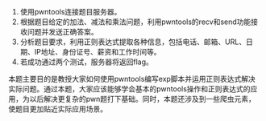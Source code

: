 
1. 使用pwntools连接题目服务器。
2. 根据题目给定的加法、减法和乘法问题，利用pwntools的recv和send功能接收问题并发送正确答案。
3. 分析题目要求，利用正则表达式提取各种信息，包括电话、邮箱、URL、日期、IP地址、身份证号、薪资和工作时间等。
4. 若成功通过两个测试，服务器将返回flag。


本题主要目的是教授大家如何使用pwntools编写exp脚本并运用正则表达式解决实际问题。通过本题，大家应该能够学会基本的pwntools操作和正则表达式的应用，为以后解决更复杂的pwn题打下基础。同时，本题还涉及到一些爬虫元素，使题目更加贴近实际应用场景。